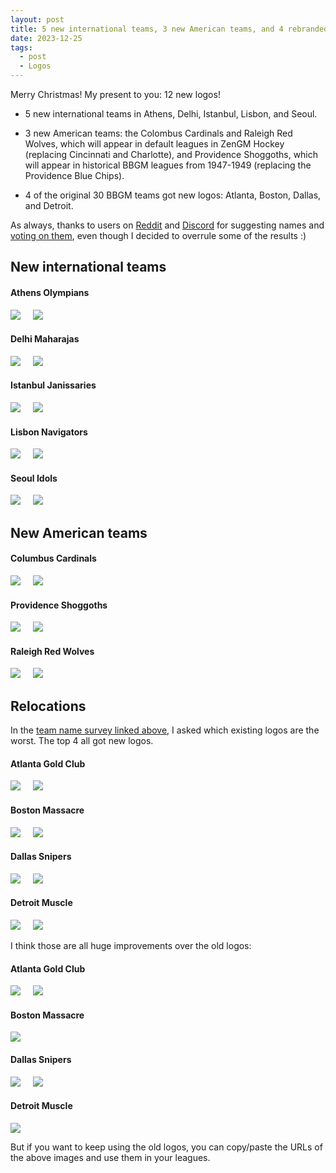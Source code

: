 ```yaml
---
layout: post
title: 5 new international teams, 3 new American teams, and 4 rebranded teams
date: 2023-12-25
tags:
  - post
  - Logos
---
```


<style>
.logo-wrapper {
    gap: 2rem;
}
.logo-big {
    max-width: 180px;
    max-height: 180px;
}
.logo-small {
    margin-left: 1rem;
    max-width: 90px;
    max-height: 90px;
}
</style>

Merry Christmas! My present to you: 12 new logos!

- 5 new international teams in Athens, Delhi, Istanbul, Lisbon, and Seoul.

- 3 new American teams: the Colombus Cardinals and Raleigh Red Wolves, which will appear in default leagues in ZenGM Hockey (replacing Cincinnati and Charlotte), and Providence Shoggoths, which will appear in historical BBGM leagues from 1947-1949 (replacing the Providence Blue Chips).

- 4 of the original 30 BBGM teams got new logos: Atlanta, Boston, Dallas, and Detroit.

As always, thanks to users on [Reddit](https://old.reddit.com/r/BasketballGM/comments/16b2mk6/new_team_name_suggestions/) and [Discord](https://discord.com/channels/290013534023057409/308035166373150720/threads/1148754641769746614) for suggesting names and [voting on them](https://docs.google.com/forms/d/e/1FAIpQLSfHF-X5l1u9XylMaCQ4b0AWK34GJNfqL1VhVgST_e1vvgIJDQ/viewanalytics), even though I decided to overrule some of the results :)

<!--more-->

## New international teams

<div class="logo-wrapper mb-3 text-center d-flex flex-wrap justify-content-center">
	<div>
		<h4>Athens Olympians</h4>
		<img class="logo-big" src="https://play.basketball-gm.com/img/logos-primary/ATH.svg">
		<img class="logo-small" src="https://play.basketball-gm.com/img/logos-secondary/ATH.svg">
	</div>
	<div>
		<h4>Delhi Maharajas</h4>
		<img class="logo-big" src="https://play.basketball-gm.com/img/logos-primary/DEL.svg">
		<img class="logo-small" src="https://play.basketball-gm.com/img/logos-secondary/DEL.svg">
	</div>
	<div>
		<h4>Istanbul Janissaries</h4>
		<img class="logo-big" src="https://play.basketball-gm.com/img/logos-primary/IST.svg">
		<img class="logo-small" src="https://play.basketball-gm.com/img/logos-secondary/IST.svg">
	</div>
	<div>
		<h4>Lisbon Navigators</h4>
		<img class="logo-big" src="https://play.basketball-gm.com/img/logos-primary/LIS.svg">
		<img class="logo-small" src="https://play.basketball-gm.com/img/logos-secondary/LIS.svg">
	</div>
	<div>
		<h4>Seoul Idols</h4>
		<img class="logo-big" src="https://play.basketball-gm.com/img/logos-primary/SEL.svg">
		<img class="logo-small" src="https://play.basketball-gm.com/img/logos-secondary/SEL.svg">
	</div>
</div>

## New American teams

<div class="logo-wrapper mb-3 text-center d-flex flex-wrap justify-content-center">
	<div>
		<h4>Columbus Cardinals</h4>
		<img class="logo-big" src="https://play.basketball-gm.com/img/logos-primary/CLB.svg">
		<img class="logo-small" src="https://play.basketball-gm.com/img/logos-secondary/CLB.svg">
	</div>
	<div>
		<h4>Providence Shoggoths</h4>
		<img class="logo-big" src="https://play.basketball-gm.com/img/logos-primary/PRO.svg">
		<img class="logo-small" src="https://play.basketball-gm.com/img/logos-secondary/PRO.svg">
	</div>
	<div>
		<h4>Raleigh Red Wolves</h4>
		<img class="logo-big" src="https://play.basketball-gm.com/img/logos-primary/RAL.svg">
		<img class="logo-small" src="https://play.basketball-gm.com/img/logos-secondary/RAL.svg">
	</div>
</div>

## Relocations

In the [team name survey linked above](https://docs.google.com/forms/d/e/1FAIpQLSfHF-X5l1u9XylMaCQ4b0AWK34GJNfqL1VhVgST_e1vvgIJDQ/viewanalytics), I asked which existing logos are the worst. The top 4 all got new logos.

<div class="logo-wrapper mb-3 text-center d-flex flex-wrap justify-content-center">
    <div>
        <h4>Atlanta Gold Club</h4>
        <img class="logo-big" src="https://play.basketball-gm.com/img/logos-primary/ATL.svg">
        <img class="logo-small" src="https://play.basketball-gm.com/img/logos-secondary/ATL.svg">
    </div>
    <div>
        <h4>Boston Massacre</h4>
        <img class="logo-big" src="https://play.basketball-gm.com/img/logos-primary/BOS.svg">
        <img class="logo-small" src="https://play.basketball-gm.com/img/logos-secondary/BOS.svg">
    </div>
    <div>
        <h4>Dallas Snipers</h4>
        <img class="logo-big" src="https://play.basketball-gm.com/img/logos-primary/DAL.svg">
        <img class="logo-small" src="https://play.basketball-gm.com/img/logos-secondary/DAL.svg">
    </div>
    <div>
        <h4>Detroit Muscle</h4>
        <img class="logo-big" src="https://play.basketball-gm.com/img/logos-primary/DET.svg">
        <img class="logo-small" src="https://play.basketball-gm.com/img/logos-secondary/DET.svg">
    </div>
</div>

I think those are all huge improvements over the old logos:

<div class="logo-wrapper mb-3 text-center d-flex flex-wrap justify-content-center">
    <div>
        <h4>Atlanta Gold Club</h4>
        <img class="logo-big" src="/files/old-logos/ATL.svg">
        <img class="logo-small" src="/files/old-logos/ATL-small.svg">
    </div>
    <div>
        <h4>Boston Massacre</h4>
        <img class="logo-big" src="/files/old-logos/BOS.svg">
    </div>
    <div>
        <h4>Dallas Snipers</h4>
        <img class="logo-big" src="/files/old-logos/DAL.svg">
        <img class="logo-small" src="/files/old-logos/DAL-small.svg">
    </div>
    <div>
        <h4>Detroit Muscle</h4>
        <img class="logo-big" src="/files/old-logos/DET.svg">
    </div>
</div>

But if you want to keep using the old logos, you can copy/paste the URLs of the above images and use them in your leagues.
